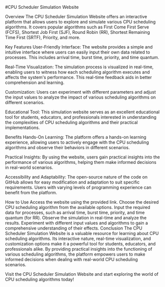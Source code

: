 #CPU Scheduler Simulation Website

Overview
The CPU Scheduler Simulation Website offers an interactive platform that allows users to explore and simulate various CPU scheduling algorithms. It covers popular algorithms such as First Come First Serve (FCFS), Shortest Job First (SJF), Round Robin (RR), Shortest Remaining Time First (SRTF), Priority, and more.

Key Features
User-Friendly Interface: The website provides a simple and intuitive interface where users can easily input their own data related to processes. This includes arrival time, burst time, priority, and time quantum.

Real-Time Visualization: The simulation process is visualized in real-time, enabling users to witness how each scheduling algorithm executes and affects the system's performance. This real-time feedback aids in better comprehension and learning.

Customization: Users can experiment with different parameters and adjust the input values to analyze the impact of various scheduling algorithms on different scenarios.

Educational Tool: This simulation website serves as an excellent educational tool for students, educators, and professionals interested in understanding the complexities of CPU scheduling algorithms and their practical implementations.

Benefits
Hands-On Learning: The platform offers a hands-on learning experience, allowing users to actively engage with the CPU scheduling algorithms and observe their behaviors in different scenarios.

Practical Insights: By using the website, users gain practical insights into the performance of various algorithms, helping them make informed decisions in real-world scenarios.

Accessibility and Adaptability: The open-source nature of the code on GitHub allows for easy modification and adaptation to suit specific requirements. Users with varying levels of programming experience can benefit from the platform.

How to Use
Access the website using the provided link.
Choose the desired CPU scheduling algorithm from the available options.
Input the required data for processes, such as arrival time, burst time, priority, and time quantum (for RR).
Observe the simulation in real-time and analyze the results.
Experiment with different input values and algorithms to gain a comprehensive understanding of their effects.
Conclusion
The CPU Scheduler Simulation Website is a valuable resource for learning about CPU scheduling algorithms. Its interactive nature, real-time visualization, and customization options make it a powerful tool for students, educators, and professionals alike. By providing practical insights into the functioning of various scheduling algorithms, the platform empowers users to make informed decisions when dealing with real-world CPU scheduling scenarios.

Visit the CPU Scheduler Simulation Website and start exploring the world of CPU scheduling algorithms today!
